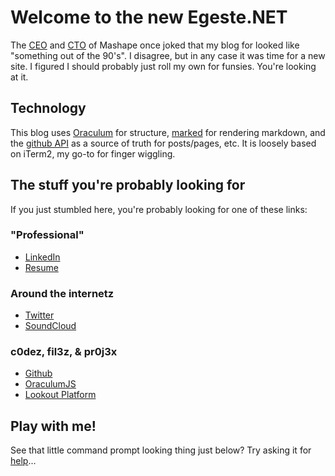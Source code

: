 Welcome to the new Egeste.NET
=============================

The [CEO](https://www.linkedin.com/in/sinzone) and [CTO](https://www.linkedin.com/in/marcopalladino) of Mashape once joked that my blog for looked like "something out of the 90's". I disagree, but in any case it was time for a new site. I figured I should probably just roll my own for funsies. You're looking at it.

Technology
----------
This blog uses [Oraculum](https://hackers.lookout.com/oraculum) for structure, [marked](https://github.com/chjj/marked) for rendering markdown, and the [github API](https://developer.github.com/v3/) as a source of truth for posts/pages, etc. It is loosely based on iTerm2, my go-to for finger wiggling.

The stuff you're probably looking for
-------------------------------------
If you just stumbled here, you're probably looking for one of these links:

### "Professional"
  * [LinkedIn](https://www.linkedin.com/in/egeste)
  * [Resume](https://github.com/egeste/egeste.github.io/raw/master/downloads/SteveRegester.pdf)

### Around the internetz
  * [Twitter](https://twitter.com/egeste)
  * [SoundCloud](https://soundcloud.com/egeste)

### c0dez, fil3z, & pr0j3x
  * [Github](https://github.com/egeste)
  * [OraculumJS](http://hackers.lookout.com/oraculum)
  * [Lookout Platform](https://www.lookout.com/enterprise-mobile-security)

Play with me!
-------------
See that little command prompt looking thing just below? Try asking it for [help](#!help)...
